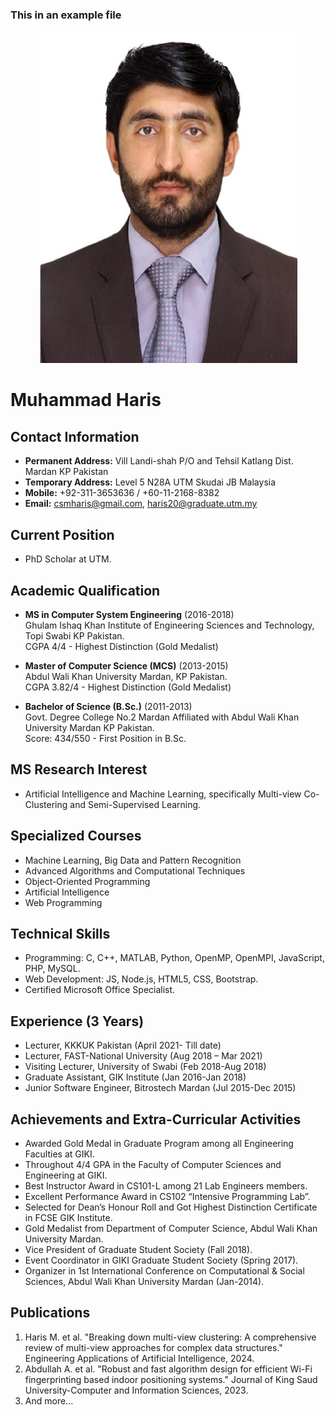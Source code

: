 ### This in an example file 


<div align="center"><img src="Passport%2045%2035%20white.jpg" ></div>



# Muhammad Haris

## Contact Information

- **Permanent Address:** Vill Landi-shah P/O and Tehsil Katlang Dist. Mardan KP Pakistan
- **Temporary Address:** Level 5 N28A UTM Skudai JB Malaysia
- **Mobile:** +92-311-3653636 / +60-11-2168-8382
- **Email:** csmharis@gmail.com, haris20@graduate.utm.my

## Current Position

- PhD Scholar at UTM.

## Academic Qualification

- **MS in Computer System Engineering** (2016-2018)  
  Ghulam Ishaq Khan Institute of Engineering Sciences and Technology, Topi Swabi KP Pakistan.  
  CGPA 4/4 - Highest Distinction (Gold Medalist)

- **Master of Computer Science (MCS)** (2013-2015)  
  Abdul Wali Khan University Mardan, KP Pakistan.  
  CGPA 3.82/4 - Highest Distinction (Gold Medalist)

- **Bachelor of Science (B.Sc.)** (2011-2013)  
  Govt. Degree College No.2 Mardan Affiliated with Abdul Wali Khan University Mardan KP Pakistan.  
  Score: 434/550 - First Position in B.Sc.

## MS Research Interest

- Artificial Intelligence and Machine Learning, specifically Multi-view Co-Clustering and Semi-Supervised Learning.

## Specialized Courses

- Machine Learning, Big Data and Pattern Recognition
- Advanced Algorithms and Computational Techniques
- Object-Oriented Programming
- Artificial Intelligence
- Web Programming

## Technical Skills

- Programming: C, C++, MATLAB, Python, OpenMP, OpenMPI, JavaScript, PHP, MySQL.
- Web Development: JS, Node.js, HTML5, CSS, Bootstrap.
- Certified Microsoft Office Specialist.

## Experience (3 Years)

- Lecturer, KKKUK Pakistan (April 2021- Till date)
- Lecturer, FAST-National University (Aug 2018 – Mar 2021)
- Visiting Lecturer, University of Swabi (Feb 2018-Aug 2018)
- Graduate Assistant, GIK Institute (Jan 2016-Jan 2018)
- Junior Software Engineer, Bitrostech Mardan (Jul 2015-Dec 2015)

## Achievements and Extra-Curricular Activities

- Awarded Gold Medal in Graduate Program among all Engineering Faculties at GIKI.
- Throughout 4/4 GPA in the Faculty of Computer Sciences and Engineering at GIKI.
- Best Instructor Award in CS101-L among 21 Lab Engineers members.
- Excellent Performance Award in CS102 “Intensive Programming Lab”.
- Selected for Dean’s Honour Roll and Got Highest Distinction Certificate in FCSE GIK Institute.
- Gold Medalist from Department of Computer Science, Abdul Wali Khan University Mardan.
- Vice President of Graduate Student Society (Fall 2018).
- Event Coordinator in GIKI Graduate Student Society (Spring 2017).
- Organizer in 1st International Conference on Computational & Social Sciences, Abdul Wali Khan University Mardan (Jan-2014).

## Publications

1. Haris M. et al. "Breaking down multi-view clustering: A comprehensive review of multi-view approaches for complex data structures." Engineering Applications of Artificial Intelligence, 2024.
2. Abdullah A. et al. "Robust and fast algorithm design for efficient Wi-Fi fingerprinting based indoor positioning systems." Journal of King Saud University-Computer and Information Sciences, 2023.
3. And more...

